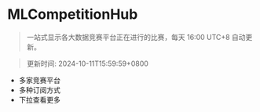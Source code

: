 # MLCompetitionHub

> 一站式显示各大数据竞赛平台正在进行的比赛，每天 16:00 UTC+8 自动更新。
  
> 更新时间: 2024-10-11T15:59:59+0800 

* 多家竞赛平台
* 多种订阅方式
* 下拉查看更多
